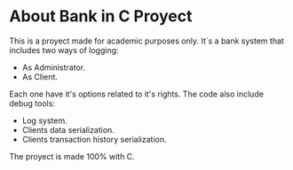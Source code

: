 # About Bank in C Proyect
This is a proyect made for academic purposes only. It´s a bank system that includes two ways of logging:
- As Administrator.
- As Client.

Each one have it's options related to it's rights.
The code also include debug tools:
- Log system.
- Clients data serialization.
- Clients transaction history serialization.

The proyect is made  100% with C.

